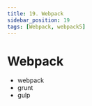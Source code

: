 ```yaml
---
title: 19. Webpack
sidebar_position: 19
tags: [Webpack, webpack5]
---
```


# Webpack

- webpack
- grunt
- gulp
